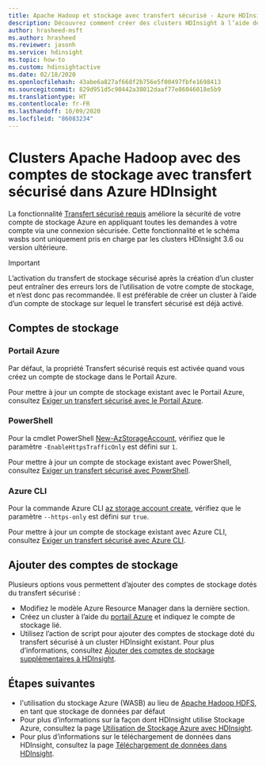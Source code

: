 ```yaml
---
title: Apache Hadoop et stockage avec transfert sécurisé - Azure HDInsight
description: Découvrez comment créer des clusters HDInsight à l’aide de comptes de stockage Azure doté du transfert sécurisé.
author: hrasheed-msft
ms.author: hrasheed
ms.reviewer: jasonh
ms.service: hdinsight
ms.topic: how-to
ms.custom: hdinsightactive
ms.date: 02/18/2020
ms.openlocfilehash: 43abe6a827af668f2b756e5f00497fbfe1698413
ms.sourcegitcommit: 829d951d5c90442a38012daaf77e86046018e5b9
ms.translationtype: HT
ms.contentlocale: fr-FR
ms.lasthandoff: 10/09/2020
ms.locfileid: "86083234"
---
```

# <a name="apache-hadoop-clusters-with-secure-transfer-storage-accounts-in-azure-hdinsight"></a>Clusters Apache Hadoop avec des comptes de stockage avec transfert sécurisé dans Azure HDInsight

La fonctionnalité [Transfert sécurisé requis](../storage/common/storage-require-secure-transfer.md) améliore la sécurité de votre compte de stockage Azure en appliquant toutes les demandes à votre compte via une connexion sécurisée. Cette fonctionnalité et le schéma wasbs sont uniquement pris en charge par les clusters HDInsight 3.6 ou version ultérieure.

> [!IMPORTANT]
> L’activation du transfert de stockage sécurisé après la création d’un cluster peut entraîner des erreurs lors de l’utilisation de votre compte de stockage, et n’est donc pas recommandée. Il est préférable de créer un cluster à l’aide d’un compte de stockage sur lequel le transfert sécurisé est déjà activé.

## <a name="storage-accounts"></a>Comptes de stockage

### <a name="azure-portal"></a>Portail Azure

Par défaut, la propriété Transfert sécurisé requis est activée quand vous créez un compte de stockage dans le Portail Azure.

Pour mettre à jour un compte de stockage existant avec le Portail Azure, consultez [Exiger un transfert sécurisé avec le Portail Azure](../storage/common/storage-require-secure-transfer.md#require-secure-transfer-for-an-existing-storage-account).

### <a name="powershell"></a>PowerShell

Pour la cmdlet PowerShell [New-AzStorageAccount](https://docs.microsoft.com/powershell/module/az.storage/new-azstorageaccount), vérifiez que le paramètre `-EnableHttpsTrafficOnly` est défini sur `1`.

Pour mettre à jour un compte de stockage existant avec PowerShell, consultez [Exiger un transfert sécurisé avec PowerShell](../storage/common/storage-require-secure-transfer.md#require-secure-transfer-with-powershell).

### <a name="azure-cli"></a>Azure CLI

Pour la commande Azure CLI [az storage account create](https://docs.microsoft.com/cli/azure/storage/account?view=azure-cli-latest#az-storage-account-create), vérifiez que le paramètre `--https-only` est défini sur `true`.

Pour mettre à jour un compte de stockage existant avec Azure CLI, consultez [Exiger un transfert sécurisé avec Azure CLI](../storage/common/storage-require-secure-transfer.md#require-secure-transfer-with-azure-cli).

## <a name="add-additional-storage-accounts"></a>Ajouter des comptes de stockage

Plusieurs options vous permettent d’ajouter des comptes de stockage dotés du transfert sécurisé :

* Modifiez le modèle Azure Resource Manager dans la dernière section.
* Créez un cluster à l’aide du [portail Azure](https://portal.azure.com) et indiquez le compte de stockage lié.
* Utilisez l’action de script pour ajouter des comptes de stockage doté du transfert sécurisé à un cluster HDInsight existant. Pour plus d’informations, consultez [Ajouter des comptes de stockage supplémentaires à HDInsight](hdinsight-hadoop-add-storage.md).

## <a name="next-steps"></a>Étapes suivantes

* l'utilisation du stockage Azure (WASB) au lieu de [Apache Hadoop HDFS](https://hadoop.apache.org/docs/current/hadoop-project-dist/hadoop-hdfs/HdfsUserGuide.html), en tant que stockage de données par défaut
* Pour plus d’informations sur la façon dont HDInsight utilise Stockage Azure, consultez la page [Utilisation de Stockage Azure avec HDInsight](hdinsight-hadoop-use-blob-storage.md).
* Pour plus d’informations sur le téléchargement de données dans HDInsight, consultez la page [Téléchargement de données dans HDInsight](hdinsight-upload-data.md).
